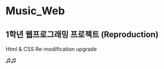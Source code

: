# Music_Web
1학년 웹프로그래밍 프로젝트 (Reproduction)
--------------------------
Html & CSS Re-modification upgrade

♫♫
